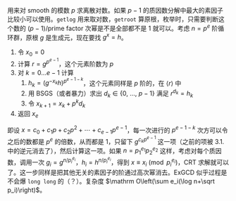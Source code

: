 用来对 smooth 的模数 $p$ 求离散对数。如果 $p-1$ 的质因数分解中最大的素因子比较小可以使用。`getlog` 用来取对数，`getroot` 算原根，枚举时，只需要判断这个数的 $(p-1)/\text{prime factor}$ 次幂是不是全部都不是 $1$ 就可以。考虑 $n = p^e$ 阶循环群，原根 $g$ 是生成元，现在要找 $g^x=h$。

1. 令 $x_0 = 0$
2. 计算 $r=g^{p^{e-1}}$，这个元素阶数为 $p$
3. 对 $k=0...e-1$ 计算
	1. $h_k = (g^{-x_k}h)^{p^{e-1-k}}$，这个元素同样是 $p$ 阶的，在 $\langle r \rangle$ 中
	2. 用 BSGS（或者暴力）求出 $d_k \in \{0,\ ...,\ p-1\}$ 满足 $r^{d_k}=h_k$
	3. 令 $x_{k+1}=x_k+p^k d_k$
4. 返回 $x_e$

即设 $x = c_0+c_1p+c_2p^2+\cdots+c_{e-1}p^{e-1}$，每一次进行的 $p^{e-1-k}$ 次方可以令之后的数都是 $p^e$ 的倍数，从而都是 $1$，只留下 $g^{c_kp^{e-1}}$ 这一项（之前的项被 3.1. 中的逆元消去了），然后计算这一项。如果 $n=p_1^{e_1}p_2^{e_2}$ 这样，考虑对每个质因数，调用一次 $g_i=g^{n/p_i^{e_i}}$，$h_i=h^{n/p_i^{e_i}}$，得到 $x \equiv x_i \pmod {p_i^{e_i}}$，CRT 求解就可以了。这一步同样是把其他无关的素因子的阶通过高次幂消去。ExGCD 似乎过程是不会爆 `long long` 的（？）。复杂度 $\mathrm O\left(\sum e_i(\log n+\sqrt p_i)\right)$。